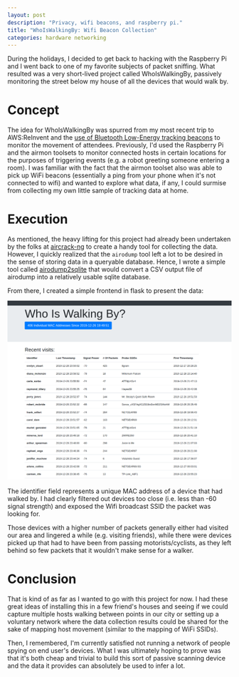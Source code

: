 ```yaml
---
layout: post
description: "Privacy, wifi beacons, and raspberry pi."
title: "WhoIsWalkingBy: Wifi Beacon Collection"
categories: hardware networking
---
```

During the holidays, I decided to get back to hacking with the Raspberry Pi and I went back to one of my favorite subjects of packet sniffing. What resulted was a very short-lived project called WhoIsWalkingBy, passively monitoring the street below my house of all the devices that would walk by. 

# Concept

The idea for WhoIsWalkingBy was spurred from my most recent trip to AWS:ReInvent and the [use of Bluetooth Low-Energy tracking beacons](https://www.vice.com/en_us/article/pkeyqk/amazon-conference-badges-tracked-attendees-movements) to monitor the movement of attendees. Previously, I'd used the Raspberry Pi and the airmon toolsets to monitor connected hosts in certain locations for the purposes of triggering events (e.g. a robot greeting someone entering a room). I was familiar with the fact that
the airmon toolset also was able to pick up WiFi beacons (essentially a ping from your phone when it's not connected to wifi) and wanted to explore what data, if any, I could surmise from collecting my own little sample of tracking data at home. 

# Execution

As mentioned, the heavy lifting for this project had already been undertaken by the folks at [aircrack-ng](http://aircrack-ng.org/) to create a handy tool for collecting the data. However, I quickly realized that the `airodump` tool left a lot to be desired in the sense of storing data in a queryable database. Hence, I wrote a simple tool called [airodump2sqlite](https://github.com/rjulian/airodump2sqlite/) that would convert a CSV output file of airodump into a relatively
usable sqlite database.

From there, I created a simple frontend in flask to present the data:

<img src="/images/whoiswalkingby.png" width="600">

The identifier field represents a unique MAC address of a device that had walked by. I had clearly filtered out devices too close (i.e. less than -60 signal strength) and exposed the Wifi broadcast SSID the packet was looking for. 

Those devices with a higher number of packets generally either had visited our area and lingered a while (e.g. visiting friends), while there were devices picked up that had to have been from passing motorists/cyclists, as they left behind so few packets that it wouldn't make sense for a walker. 

# Conclusion

That is kind of as far as I wanted to go with this project for now. I had these great ideas of installing this in a few friend's houses and seeing if we could capture multiple hosts walking between points in our city or setting up a voluntary network where the data collection results could be shared for the sake of mapping host movement (similar to the mapping of WiFi SSIDs). 

Then, I remembered, I'm currently satisfied not running a network of people spying on end user's devices. What I was
ultimately hoping to prove was that it's both cheap and trivial to build this sort of passive scanning device and the data it provides can absolutely be used to infer a lot. 
